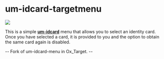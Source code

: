 # um-idcard-targetmenu

![](https://cdn.discordapp.com/attachments/1082006975212163092/1096813844497715231/image.png)

This is a simple **[um-idcard](https://github.com/alp1x/um-idcard)** menu that allows you to select an identity card. Once you have selected a card, it is provided to you and the option to obtain the same card again is disabled.

-- Fork of um-idcard-menu in Ox_Target. --

